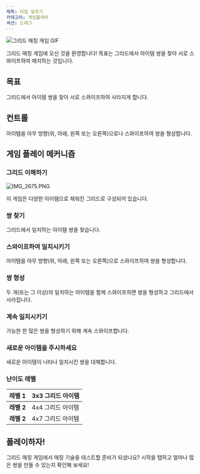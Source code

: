 ```yaml
---
제목: 타일 맞추기
카테고리: 게임플레이
섹션: 드래그
---
```

![그리드 매칭 게임 GIF](https://help.Studycat.com/hc/article_attachments/34965697809049)

그리드 매칭 게임에 오신 것을 환영합니다! 목표는 그리드에서 아이템 쌍을 찾아 서로 스와이프하여 매치하는 것입니다.

## 목표

그리드에서 아이템 쌍을 찾아 서로 스와이프하여 사라지게 합니다.

## 컨트롤

아이템을 아무 방향(위, 아래, 왼쪽 또는 오른쪽)으로나 스와이프하여 쌍을 형성합니다.

## 게임 플레이 메커니즘

### 그리드 이해하기

![IMG_2675.PNG](https://help.Studycat.com/hc/article_attachments/34786044757657)

이 게임은 다양한 아이템으로 채워진 그리드로 구성되어 있습니다.

### 쌍 찾기

그리드에서 일치하는 아이템 쌍을 찾습니다.

### 스와이프하여 일치시키기

아이템을 아무 방향(위, 아래, 왼쪽 또는 오른쪽)으로 스와이프하여 쌍을 형성합니다.

### 쌍 형성

두 개(또는 그 이상)의 일치하는 아이템을 함께 스와이프하면 쌍을 형성하고 그리드에서 사라집니다.

### 계속 일치시키기

가능한 한 많은 쌍을 형성하기 위해 계속 스와이프합니다.

### 새로운 아이템을 주시하세요

새로운 아이템이 나타나 일치시킨 쌍을 대체합니다.

### 난이도 레벨

| **레벨 1** | 3x3 그리드 아이템 |
| --- | --- |
| **레벨 2** | 4x4 그리드 아이템 |
| **레벨 2** | 4x7 그리드 아이템 |

## 플레이하자!

그리드 매칭 게임에서 매칭 기술을 테스트할 준비가 되셨나요? 시작을 탭하고 얼마나 많은 쌍을 만들 수 있는지 확인해 보세요!